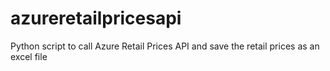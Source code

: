# azureretailpricesapi
Python script to call Azure Retail Prices API and save the retail prices as an excel file
